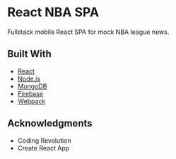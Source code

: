 # React NBA SPA

Fullstack mobile React SPA for mock NBA league news.

## Built With

* [React](https://reactjs.org/)
* [Node.js](https://nodejs.org/en/)
* [MongoDB](https://www.mongodb.com/)
* [Firebase](https://firebase.google.com/)
* [Webpack](https://webpack.js.org/)

## Acknowledgments

* Coding Revolution
* Create React App
